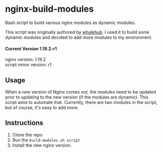 # nginx-build-modules
Bash script to build various nginx modules as dynamic modules. 

This script was originally authored by [whalehub](https://github.com/whalehub). I used it to build some dynamic modules and decided to add more modules to my environment.

#### Current Version 1.19.2-r1
nginx version: 1.19.2  
script minor version: r1

## Usage
When a new version of Nginx comes out, the modules need to be updated prior to updating to the new version (if the modules are dynamic). This script aims to automate that. Currently, there are two modules in the script, but of course, it's easy to add more.

## Instructions
1. Clone the repo
2. Run the `build-modules.sh script`
3. Install the new nginx version. 
